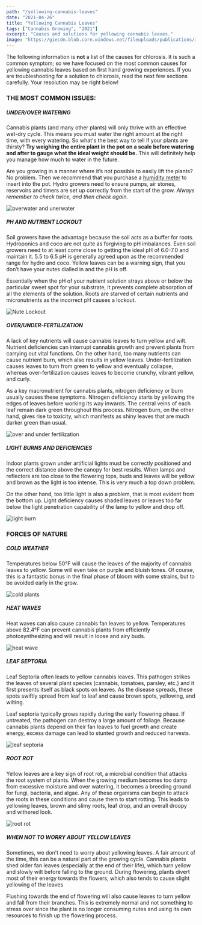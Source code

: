 ```yaml
---
path: "/yellowing-cannabis-leaves"
date: "2021-04-26"
title: "Yellowing Cannabis Leaves"
tags: ["Cannabis Growing", "2021"]
excerpt: "Causes and solutions for yellowing cannabis leaves."
image: "https://giecdn.blob.core.windows.net/fileuploads/publications/38/issues/103500/articles/images/fig_3_courtesy_brian_whipker_fmt.png"
---
```


The following information is **not** a list of the causes for chlorosis. It is such a common symptom; so we have focused on the most common causes for yellowing cannabis leaves based on first hand growing experiences. If you are troubleshooting for a solution to chlorosis, read the next few sections carefully. Your resolution may be right below!

### THE MOST COMMON ISSUES:

##### UNDER/OVER WATERING

Cannabis plants (and many other plants) will only thrive with an effective wet-dry cycle. This means you must water the right amount at the right time, with every watering. So what's the best way to tell if your plants are thirsty? **Try weighing the entire plant in the pot on a scale before watering and after to gauge what the ideal weight should be.** This will definitely help you manage how much to water in the future.

Are you growing in a manner where it’s not possible to easily lift the plants? No problem. Then we recommend that you purchase a [humidity meter](https://www.amazon.com/iPower-Moisture-Garden-Gardening-Outdoor/dp/B075LRY5M7/ref=asc_df_B075LRY5M7/?tag=hyprod-20&linkCode=df0&hvadid=241883109355&hvpos=&hvnetw=g&hvrand=4009468868248142126&hvpone=&hvptwo=&hvqmt=&hvdev=c&hvdvcmdl=&hvlocint=&hvlocphy=9031788&hvtargid=pla-405973324768&psc=1) to insert into the pot. Hydro growers need to ensure pumps, air stones, reservoirs and timers are set up correctly from the start of the grow. _Always remember to check twice, and then check again._

![overwater and unerwater](https://www.zambeza.com/img/cms/bl_underwater.png)

##### PH AND NUTRIENT LOCKOUT

Soil growers have the advantage because the soil acts as a buffer for roots. Hydroponics and coco are not quite as forgiving to pH imbalances. Even soil growers need to at least come close to getting the ideal pH of 6.0-7.0 and maintain it. 5.5 to 6.5 pH is generally agreed upon as the recommended range for hydro and coco. Yellow leaves can be a warning sign, that you don’t have your nutes dialled in and the pH is off.

Essentially when the pH of your nutrient solution strays above or below the particular sweet spot for your substrate, it prevents complete absorption of all the elements of the solution. Roots are starved of certain nutrients and micronutrients as the incorrect pH causes a lockout.

![Nute Lockout](https://www.royalqueenseeds.com/img/cms/2-ph-lockout.jpg)

##### OVER/UNDER-FERTILIZATION

A lack of key nutrients will cause cannabis leaves to turn yellow and wilt. Nutrient deficiencies can interrupt cannabis growth and prevent plants from carrying out vital functions. On the other hand, too many nutrients can cause nutrient burn, which also results in yellow leaves. Under-fertilization causes leaves to turn from green to yellow and eventually collapse, whereas over-fertilization causes leaves to become crunchy, vibrant yellow, and curly.

As a key macronutrient for cannabis plants, nitrogen deficiency or burn usually causes these symptoms. Nitrogen deficiency starts by yellowing the edges of leaves before working its way inwards. The central veins of each leaf remain dark green throughout this process. Nitrogen burn, on the other hand, gives rise to toxicity, which manifests as shiny leaves that are much darker green than usual.

![over and under fertilization](https://www.royalqueenseeds.com/img/cms/3-over-fertilisation.jpg)

##### LIGHT BURNS AND DEFICIENCIES

Indoor plants grown under artificial lights must be correctly positioned and the correct distance above the canopy for best results. When lamps and reflectors are too close to the flowering tops, buds and leaves will be yellow and brown as the light is too intense. This is very much a top down problem.

On the other hand, too little light is also a problem, that is most evident from the bottom up. Light deficiency causes shaded leaves or leaves too far below the light penetration capability of the lamp to yellow and drop off.

![light burn](https://www.royalqueenseeds.com/img/cms/4-light-burn.jpg)

### FORCES OF NATURE

##### COLD WEATHER

Temperatures below 50°F will cause the leaves of the majority of cannabis leaves to yellow. Some will even take on purple and bluish tones. Of course, this is a fantastic bonus in the final phase of bloom with some strains, but to be avoided early in the grow.

![cold plants](https://www.royalqueenseeds.com/img/cms/5-cold.jpg)

##### HEAT WAVES

Heat waves can also cause cannabis fan leaves to yellow. Temperatures above 82.4°F can prevent cannabis plants from efficiently photosynthesizing and will result in loose and airy buds.

![heat wave](https://www.royalqueenseeds.com/img/cms/6-heat.jpg)

##### LEAF SEPTORIA

Leaf Septoria often leads to yellow cannabis leaves. This pathogen strikes the leaves of several plant species (cannabis, tomatoes, parsley, etc.) and it first presents itself as black spots on leaves. As the disease spreads, these spots swiftly spread from leaf to leaf and cause brown spots, yellowing, and wilting.

Leaf septoria typically grows rapidly during the early flowering phase. If untreated, the pathogen can destroy a large amount of foliage. Because cannabis plants depend on their fan leaves to fuel growth and create energy, excess damage can lead to stunted growth and reduced harvests.

![leaf septoria](https://www.royalqueenseeds.com/img/cms/8-leaf-septoria.jpg)

##### ROOT ROT

Yellow leaves are a key sign of root rot, a microbial condition that attacks the root system of plants. When the growing medium becomes too damp from excessive moisture and over watering, it becomes a breeding ground for fungi, bacteria, and algae. Any of these organisms can begin to attack the roots in these conditions and cause them to start rotting. This leads to yellowing leaves, brown and slimy roots, leaf drop, and an overall droopy and withered look.

![root rot](https://www.royalqueenseeds.com/img/cms/9-root-rot.jpg)

##### WHEN NOT TO WORRY ABOUT YELLOW LEAVES

Sometimes, we don’t need to worry about yellowing leaves. A fair amount of the time, this can be a natural part of the growing cycle. Cannabis plants shed older fan leaves (especially at the end of their life), which turn yellow and slowly wilt before falling to the ground. During flowering, plants divert most of their energy towards the flowers, which also tends to cause slight yellowing of the leaves

Flushing towards the end of flowering will also cause leaves to turn yellow and fall from their branches. This is extremely normal and not something to stress over since the plant is no longer consuming nutes and using its own resources to finish up the flowering process.
